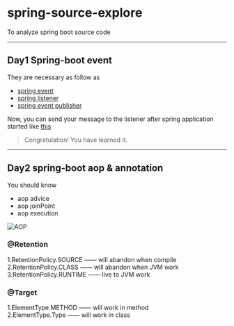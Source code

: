 # spring-source-explore
To analyze spring boot source code

----
## Day1 Spring-boot event
They are necessary as follow as
* [spring event](src/main/java/cn/hsiangsun/event/BaseEvent.java)
* [spring listener](src/main/java/cn/hsiangsun/event/BaseEventListener.java)
* [spring event publisher](src/main/java/cn/hsiangsun/event/EventPublisher.java)

Now, you can send your message to the listener after spring application started like [this](src/main/java/cn/hsiangsun/run/RunAfterBootStrap.java)

> Congratulation! You have learned it.

----

## Day2 spring-boot aop & annotation
You should know
* aop advice
* aop joinPoint
* aop execution

![AOP](https://us1.myximage.com/2019/12/18/c466a240daa8b23796785a32d42d2753.png)

### @Retention
1.RetentionPolicy.SOURCE —— will abandon when compile <br>
2.RetentionPolicy.CLASS —— will abandon when JVM work <br>
3.RetentionPolicy.RUNTIME —— live to JVM work <br>

### @Target
1.ElementType.METHOD —— will work in method <br>
2.ElementType.Type —— will work in class <br>



